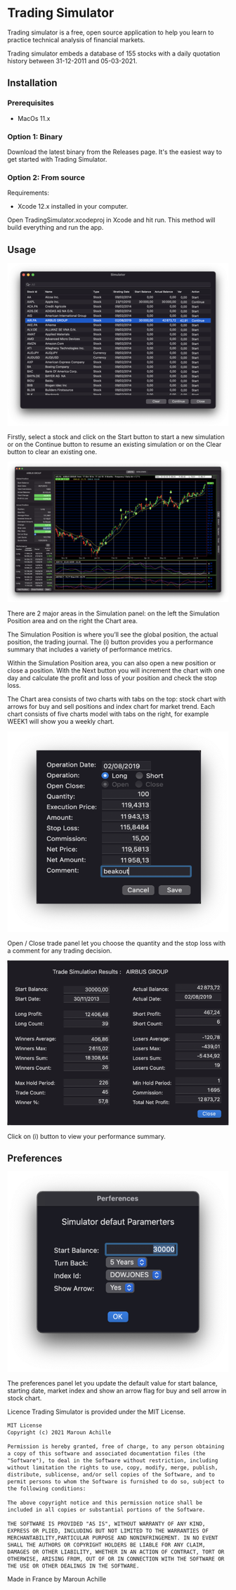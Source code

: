 # Trading Simulator

Trading simulator is a free, open source application to help you learn to practice technical analysis of financial markets.

Trading simulator embeds a database of 155 stocks with a daily quotation history between 31-12-2011 and 05-03-2021.


## Installation

### Prerequisites 

-  MacOs 11.x 

### Option 1: Binary

Download the latest binary from the Releases page. It's the easiest way to get started with Trading Simulator.

### Option 2: From source

Requirements:
- Xcode 12.x installed in your computer.

Open TradingSimulator.xcodeproj in Xcode and hit run. This method will build everything and run the app.


## Usage

![Start Panel](screenshot/TradingSimulatorStart.png?raw=true "Start Panel")

Firstly, select a stock and click on the Start button to start a new simulation or on the Continue button to resume an existing simulation or on the Clear button to clear an existing one. 


![Simulation Panel](screenshot/TradingSimulatorMain.png?raw=true "Simulation Panel")

There are 2 major areas in the Simulation panel: on the left the Simulation Position area and on the right the Chart area. 

The Simulation Position is where you’ll see the global position, the actual position, the trading journal. The (i) button provides you a performance summary that includes a variety of performance metrics.

Within the Simulation Position area, you can also open a new position or close a position. With the Next button you will increment the chart with one day and calculate the profit and loss of your position and check the stop loss.  

The Chart area consists of two charts with tabs on the top: stock chart with arrows for buy and sell positions and index chart for market trend. Each chart consists of five charts model with tabs on the right, for example WEEK1 will show you a weekly chart.


![Order Panel](screenshot/TradingSimulatorPosition.png?raw=true "Order Panel") 

Open / Close trade panel let you choose the quantity and the stop loss with a comment for any trading decision. 
 

![Result Panel](screenshot/TradingSimulatorResult.png?raw=true "Result Panel") 

Click on (i) button to view your performance summary.


## Preferences

![Preferences Panel](screenshot/TradingSimulatorPref.png?raw=true "Preferences Panel") 

The preferences panel let you update the default value for start balance, starting date, market index and show an arrow flag for buy and sell arrow in stock chart.

Licence
Trading Simulator is provided under the MIT License.

```text
MIT License
Copyright (c) 2021 Maroun Achille

Permission is hereby granted, free of charge, to any person obtaining a copy of this software and associated documentation files (the "Software"), to deal in the Software without restriction, including without limitation the rights to use, copy, modify, merge, publish, distribute, sublicense, and/or sell copies of the Software, and to permit persons to whom the Software is furnished to do so, subject to the following conditions:

The above copyright notice and this permission notice shall be included in all copies or substantial portions of the Software.

THE SOFTWARE IS PROVIDED "AS IS", WITHOUT WARRANTY OF ANY KIND, EXPRESS OR PLIED, INCLUDING BUT NOT LIMITED TO THE WARRANTIES OF MERCHANTABILITY,PARTICULAR PURPOSE AND NONINFRINGEMENT. IN NO EVENT SHALL THE AUTHORS OR COPYRIGHT HOLDERS BE LIABLE FOR ANY CLAIM, DAMAGES OR OTHER LIABILITY, WHETHER IN AN ACTION OF CONTRACT, TORT OR OTHERWISE, ARISING FROM, OUT OF OR IN CONNECTION WITH THE SOFTWARE OR THE USE OR OTHER DEALINGS IN THE SOFTWARE.
```

Made in France by Maroun Achille 
